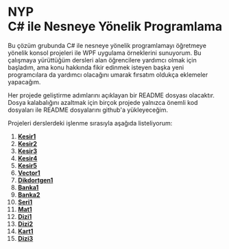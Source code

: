 ﻿# NYP<br>C# ile Nesneye Yönelik Programlama
Bu çözüm grubunda C# ile nesneye yönelik programlamayı
öğretmeye yönelik konsol projeleri ile WPF uygulama örneklerini
sunuyorum. Bu çalışmaya yürüttüğüm dersleri alan öğrencilere
yardımcı olmak için başladım, ama konu hakkında fikir edinmek
isteyen başka yeni programcılara da yardımcı olacağını umarak
fırsatım oldukça eklemeler yapacağım.

Her projede geliştirme adımlarını açıklayan bir README dosyası
olacaktır. Dosya kalabalığını azaltmak için birçok projede yalnızca
önemli kod dosyaları ile README dosyalarını github'a yükleyeceğim.

Projeleri derslerdeki işlenme sırasıyla aşağıda listeliyorum:

1. [**Kesir1**](Kesir1/README.md)
1. [**Kesir2**](Kesir2/README.md)
1. [**Kesir3**](Kesir3/README.md)
1. [**Kesir4**](Kesir4/README.md)
1. [**Kesir5**](Kesir5/README.md)
1. [**Vector1**](Vector1/README.md)
1. [**Dikdortgen1**](Dikdortgen1/README.md)
1. [**Banka1**](Banka1/README.md)
1. [**Banka2**](Banka2/README.md)
1. [**Seri1**](Seri1/README.md)
1. [**Mat1**](Mat1/README.md)
1. [**Dizi1**](Dizi1/README.md)
1. [**Dizi2**](Dizi2/README.md)
1. [**Kart1**](Kart1/README.md)
1. [**Dizi3**](Dizi3/README.md)